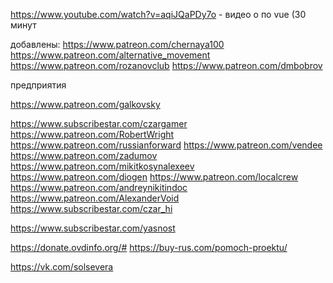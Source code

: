 https://www.youtube.com/watch?v=aqiJQaPDy7o - видео о по vue (30 минут


добавлены:
https://www.patreon.com/chernaya100
https://www.patreon.com/alternative_movement
https://www.patreon.com/rozanovclub
https://www.patreon.com/dmbobrov



предприятия

https://www.patreon.com/galkovsky


https://www.subscribestar.com/czargamer
https://www.patreon.com/RobertWright
https://www.patreon.com/russianforward
https://www.patreon.com/vendee
https://www.patreon.com/zadumov
https://www.patreon.com/mikitkosynalexeev
https://www.patreon.com/diogen
https://www.patreon.com/localcrew
https://www.patreon.com/andreynikitindoc
https://www.patreon.com/AlexanderVoid
https://www.subscribestar.com/czar_hi


https://www.subscribestar.com/yasnost



https://donate.ovdinfo.org/#
https://buy-rus.com/pomoch-proektu/




https://vk.com/solsevera